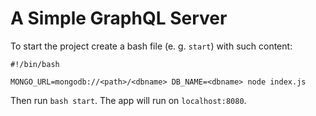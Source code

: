 # A Simple GraphQL Server

To start the project create a bash file (e. g. `start`) with such content:
```
#!/bin/bash

MONGO_URL=mongodb://<path>/<dbname> DB_NAME=<dbname> node index.js
```

Then run `bash start`. The app will run on `localhost:8080`.
